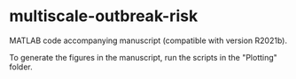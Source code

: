 # multiscale-outbreak-risk
MATLAB code accompanying manuscript (compatible with version R2021b).

To generate the figures in the manuscript, run the scripts in the "Plotting" folder.
